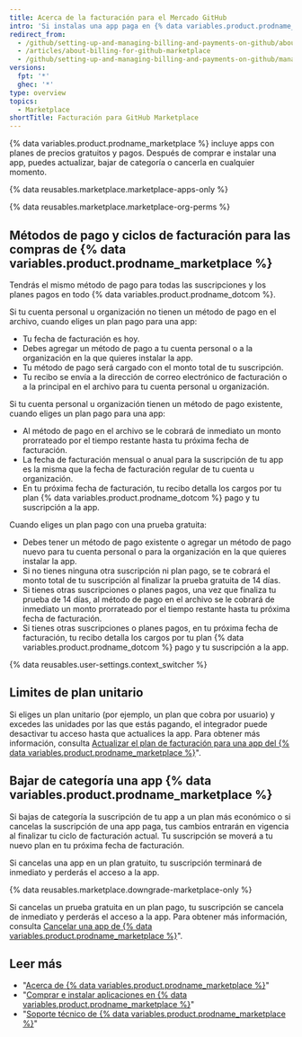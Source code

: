 ```yaml
---
title: Acerca de la facturación para el Mercado GitHub
intro: 'Si instalas una app paga en {% data variables.product.prodname_marketplace %}, tu suscripción comparte la fecha de facturación, el método de pago y el recibo existentes de tu cuenta.'
redirect_from:
  - /github/setting-up-and-managing-billing-and-payments-on-github/about-billing-for-github-marketplace
  - /articles/about-billing-for-github-marketplace
  - /github/setting-up-and-managing-billing-and-payments-on-github/managing-billing-for-github-marketplace-apps/about-billing-for-github-marketplace
versions:
  fpt: '*'
  ghec: '*'
type: overview
topics:
  - Marketplace
shortTitle: Facturación para GitHub Marketplace
---
```


{% data variables.product.prodname_marketplace %} incluye apps con planes de precios gratuitos y pagos. Después de comprar e instalar una app, puedes actualizar, bajar de categoría o cancerla en cualquier momento.

{% data reusables.marketplace.marketplace-apps-only %}

{% data reusables.marketplace.marketplace-org-perms %}

## Métodos de pago y ciclos de facturación para las compras de {% data variables.product.prodname_marketplace %}

Tendrás el mismo método de pago para todas las suscripciones y los planes pagos en todo {% data variables.product.prodname_dotcom %}.

Si tu cuenta personal u organización no tienen un método de pago en el archivo, cuando eliges un plan pago para una app:
- Tu fecha de facturación es hoy.
- Debes agregar un método de pago a tu cuenta personal o a la organización en la que quieres instalar la app.
- Tu método de pago será cargado con el monto total de tu suscripción.
- Tu recibo se envía a la dirección de correo electrónico de facturación o a la principal en el archivo para tu cuenta personal u organización.

Si tu cuenta personal u organización tienen un método de pago existente, cuando eliges un plan pago para una app:
- Al método de pago en el archivo se le cobrará de inmediato un monto prorrateado por el tiempo restante hasta tu próxima fecha de facturación.
- La fecha de facturación mensual o anual para la suscripción de tu app es la misma que la fecha de facturación regular de tu cuenta u organización.
- En tu próxima fecha de facturación, tu recibo detalla los cargos por tu plan {% data variables.product.prodname_dotcom %} pago y tu suscripción a la app.

Cuando eliges un plan pago con una prueba gratuita:
- Debes tener un método de pago existente o agregar un método de pago nuevo para tu cuenta personal o para la organización en la que quieres instalar la app.
- Si no tienes ninguna otra suscripción ni plan pago, se te cobrará el monto total de tu suscripción al finalizar la prueba gratuita de 14 días.
- Si tienes otras suscripciones o planes pagos, una vez que finaliza tu prueba de 14 días, al método de pago en el archivo se le cobrará de inmediato un monto prorrateado por el tiempo restante hasta tu próxima fecha de facturación.
- Si tienes otras suscripciones o planes pagos, en tu próxima fecha de facturación, tu recibo detalla los cargos por tu plan {% data variables.product.prodname_dotcom %} pago y tu suscripción a la app.

{% data reusables.user-settings.context_switcher %}

## Limites de plan unitario

Si eliges un plan unitario (por ejemplo, un plan que cobra por usuario) y excedes las unidades por las que estás pagando, el integrador puede desactivar tu acceso hasta que actualices la app. Para obtener más información, consulta [Actualizar el plan de facturación para una app del {% data variables.product.prodname_marketplace %}](/articles/upgrading-the-billing-plan-for-a-github-marketplace-app)".

## Bajar de categoría una app {% data variables.product.prodname_marketplace %}

Si bajas de categoría la suscripción de tu app a un plan más económico o si cancelas la suscripción de una app paga, tus cambios entrarán en vigencia al finalizar tu ciclo de facturación actual. Tu suscripción se moverá a tu nuevo plan en tu próxima fecha de facturación.

Si cancelas una app en un plan gratuito, tu suscripción terminará de inmediato y perderás el acceso a la app.

{% data reusables.marketplace.downgrade-marketplace-only %}

Si cancelas un prueba gratuita en un plan pago, tu suscripción se cancela de inmediato y perderás el acceso a la app. Para obtener más información, consulta [Cancelar una app de {% data variables.product.prodname_marketplace %}](/articles/canceling-a-github-marketplace-app)".

## Leer más

- "[Acerca de {% data variables.product.prodname_marketplace %}](/articles/about-github-marketplace)"
- "[Comprar e instalar aplicaciones en {% data variables.product.prodname_marketplace %}](/articles/purchasing-and-installing-apps-in-github-marketplace)"
- "[Soporte técnico de {% data variables.product.prodname_marketplace %}](/articles/github-marketplace-support)"

